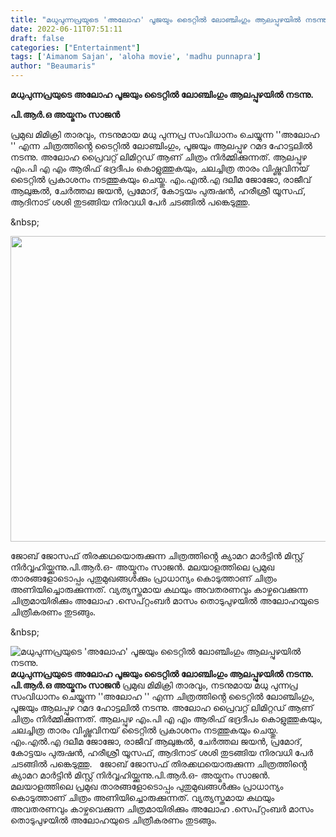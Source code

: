 ```yaml
---
title: "മധുപുന്നപ്രയുടെ 'അലോഹ' പൂജയും ടൈറ്റിൽ ലോഞ്ചിംഗും ആലപ്പുഴയിൽ നടന്നു."
date: 2022-06-11T07:51:11
draft: false
categories: ["Entertainment"]
tags: ['Aimanom Sajan', 'aloha movie', 'madhu punnapra']
author: "Beaumaris"
---
```


<strong>മധുപുന്നപ്രയുടെ അലോഹ പൂജയും ടൈറ്റിൽ ലോഞ്ചിംഗും ആലപ്പുഴയിൽ നടന്നു.</strong>

<strong>പി.ആർ.ഒ അയ്മനം സാജൻ</strong>

പ്രമുഖ മിമിക്രി താരവും, നടനുമായ മധു പുന്നപ്ര സംവിധാനം ചെയ്യുന്ന ''അലോഹ '' എന്ന ചിത്രത്തിൻ്റെ ടൈറ്റിൽ ലോഞ്ചിംഗും, പൂജയും ആലപ്പുഴ റമദ ഹോട്ടലിൽ നടന്നു. അലോഹ പ്രൈവറ്റ് ലിമിറ്റഡ് ആണ് ചിത്രം നിർമ്മിക്കുന്നത്. ആലപ്പുഴ എം.പി എ എം ആരിഫ് ഭദ്രദീപം കൊളുത്തുകയും, ചലച്ചിത്ര താരം വിഷ്ണുവിനയ് ടൈറ്റിൽ പ്രകാശനം നടത്തുകയും ചെയ്തു. എം.എൽ.എ ദലീമ ജോജോ, രാജീവ് ആലുങ്കൽ, ചേർത്തല ജയൻ, പ്രമോദ്, കോട്ടയം പുരുഷൻ, ഹരീശ്രീ യൂസഫ്, ആദിനാട് ശശി തുടങ്ങിയ നിരവധി പേർ ചടങ്ങിൽ പങ്കെടുത്തു.

&amp;nbsp;

<img class="wp-image-338697 aligncenter" src="https://cdn.boolokam.com/articles/2022/06/22.jpg" alt="" width="869" height="489" />

ജോബ് ജോസഫ് തിരക്കഥയൊരുക്കുന്ന ചിത്രത്തിൻ്റെ ക്യാമറ മാർട്ടിൻ മിസ്റ്റ് നിർവ്വഹിയ്ക്കുന്നു.പി.ആർ.ഒ- അയ്മനം സാജൻ. മലയാളത്തിലെ പ്രമുഖ താരങ്ങളോടൊപ്പം പുതുമുഖങ്ങൾക്കും പ്രാധാന്യം കൊടുത്താണ് ചിത്രം അണിയിച്ചൊരുക്കുന്നത്. വ്യത്യസ്തമായ കഥയും അവതരണവും കാഴ്ചവെക്കുന്ന ചിത്രമായിരിക്കും അലോഹ .സെപ്റ്റംബർ മാസം തൊടുപുഴയിൽ അലോഹയുടെ ചിത്രീകരണം തുടങ്ങും.

&amp;nbsp;


![മധുപുന്നപ്രയുടെ 'അലോഹ' പൂജയും ടൈറ്റിൽ ലോഞ്ചിംഗും ആലപ്പുഴയിൽ നടന്നു.](https://cdn.boolokam.com/articles/2022/06/22.jpg)**മധുപുന്നപ്രയുടെ അലോഹ പൂജയും ടൈറ്റിൽ ലോഞ്ചിംഗും ആലപ്പുഴയിൽ നടന്നു.** **പി.ആർ.ഒ അയ്മനം സാജൻ** പ്രമുഖ മിമിക്രി താരവും, നടനുമായ മധു പുന്നപ്ര സംവിധാനം ചെയ്യുന്ന ''അലോഹ '' എന്ന ചിത്രത്തിൻ്റെ ടൈറ്റിൽ ലോഞ്ചിംഗും, പൂജയും ആലപ്പുഴ റമദ ഹോട്ടലിൽ നടന്നു. അലോഹ പ്രൈവറ്റ് ലിമിറ്റഡ് ആണ് ചിത്രം നിർമ്മിക്കുന്നത്. ആലപ്പുഴ എം.പി എ എം ആരിഫ് ഭദ്രദീപം കൊളുത്തുകയും, ചലച്ചിത്ര താരം വിഷ്ണുവിനയ് ടൈറ്റിൽ പ്രകാശനം നടത്തുകയും ചെയ്തു. എം.എൽ.എ ദലീമ ജോജോ, രാജീവ് ആലുങ്കൽ, ചേർത്തല ജയൻ, പ്രമോദ്, കോട്ടയം പുരുഷൻ, ഹരീശ്രീ യൂസഫ്, ആദിനാട് ശശി തുടങ്ങിയ നിരവധി പേർ ചടങ്ങിൽ പങ്കെടുത്തു. &nbsp; ജോബ് ജോസഫ് തിരക്കഥയൊരുക്കുന്ന ചിത്രത്തിൻ്റെ ക്യാമറ മാർട്ടിൻ മിസ്റ്റ് നിർവ്വഹിയ്ക്കുന്നു.പി.ആർ.ഒ- അയ്മനം സാജൻ. മലയാളത്തിലെ പ്രമുഖ താരങ്ങളോടൊപ്പം പുതുമുഖങ്ങൾക്കും പ്രാധാന്യം കൊടുത്താണ് ചിത്രം അണിയിച്ചൊരുക്കുന്നത്. വ്യത്യസ്തമായ കഥയും അവതരണവും കാഴ്ചവെക്കുന്ന ചിത്രമായിരിക്കും അലോഹ .സെപ്റ്റംബർ മാസം തൊടുപുഴയിൽ അലോഹയുടെ ചിത്രീകരണം തുടങ്ങും. &nbsp;
